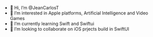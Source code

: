 - 👋 Hi, I’m @JeanCarlosT
- 👀 I’m interested in Apple platforms, Artificial Intelligence and Video Games
- 🌱 I’m currently learning Swift and Swiftui
- 💞️ I’m looking to collaborate on iOS prjects build in SwiftUI

<!---
JeanCarlosT/JeanCarlosT is a ✨ special ✨ repository because its `README.md` (this file) appears on your GitHub profile.
You can click the Preview link to take a look at your changes.
--->
